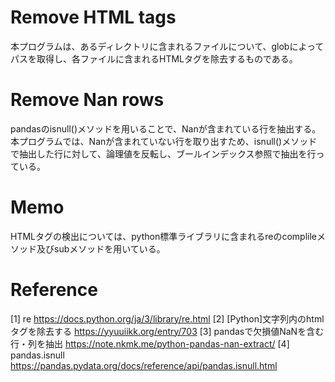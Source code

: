 # Remove HTML tags
本プログラムは、あるディレクトリに含まれるファイルについて、globによってパスを取得し、各ファイルに含まれるHTMLタグを除去するものである。

# Remove Nan rows
pandasのisnull()メソッドを用いることで、Nanが含まれている行を抽出する。
本プログラムでは、Nanが含まれていない行を取り出すため、isnull()メソッドで抽出した行に対して、論理値を反転し、ブールインデックス参照で抽出を行っている。

# Memo
HTMLタグの検出については、python標準ライブラリに含まれるreのcomplileメソッド及びsubメソッドを用いている。

# Reference
[1] re
https://docs.python.org/ja/3/library/re.html
[2] [Python]文字列内のhtmlタグを除去する
https://yyuuiikk.org/entry/703
[3] pandasで欠損値NaNを含む行・列を抽出
https://note.nkmk.me/python-pandas-nan-extract/
[4] pandas.isnull
https://pandas.pydata.org/docs/reference/api/pandas.isnull.html
